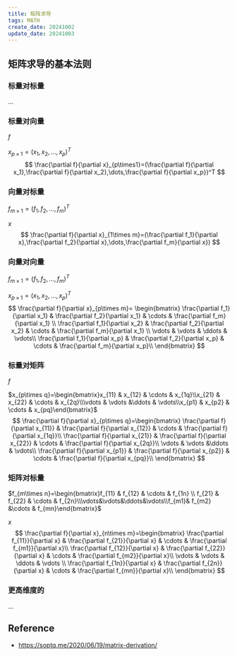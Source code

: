 ```yaml
---
title: 矩阵求导
tags: MATH
create_date: 20241002
update_date: 20241003
---
```


## 矩阵求导的基本法则

### 标量对标量

...

### 标量对向量

$f$

$x_{p\times1}=(x_1,x_2,\dots,x_p)^T$
$$
\frac{\partial f}{\partial x}_{p\times1}=(\frac{\partial f}{\partial x_1},\frac{\partial f}{\partial x_2},\dots,\frac{\partial f}{\partial x_p})^T
$$

### 向量对标量

$f_{m\times1}=(f_1,f_2,\dots,f_m)^T$

$x$
$$
\frac{\partial f}{\partial x}_{1\times m}=(\frac{\partial f_1}{\partial x},\frac{\partial f_2}{\partial x},\dots,\frac{\partial f_m}{\partial x})
$$

### 向量对向量

$f_{m\times1}=(f_1,f_2,\dots,f_m)^T$

$x_{p\times1}=(x_1,x_2,\dots,x_p)^T$
$$
\frac{\partial f}{\partial x}_{p\times m}=
\begin{bmatrix}
\frac{\partial f_1}{\partial x_1} & \frac{\partial f_2}{\partial x_1} & \cdots & \frac{\partial f_m}{\partial x_1} \\
\frac{\partial f_1}{\partial x_2} & \frac{\partial f_2}{\partial x_2} & \cdots & \frac{\partial f_m}{\partial x_1} \\
\vdots & \vdots & \ddots & \vdots\\
\frac{\partial f_1}{\partial x_p} & \frac{\partial f_2}{\partial x_p} & \cdots & \frac{\partial f_m}{\partial x_p}\\
\end{bmatrix}
$$

### 标量对矩阵

$f$

$x_{p\times q}=\begin{bmatrix}x_{11} & x_{12} & \cdots & x_{1q}\\x_{21} & x_{22} & \cdots & x_{2q}\\\vdots & \vdots &\ddots & \vdots\\x_{p1} & x_{p2} & \cdots & x_{pq}\end{bmatrix}$
$$
\frac{\partial f}{\partial x}_{p\times q}=\begin{bmatrix}
\frac{\partial f}{\partial x_{11}} & \frac{\partial f}{\partial x_{12}} & \cdots & \frac{\partial f}{\partial x_{1q}}\\
\frac{\partial f}{\partial x_{21}} & \frac{\partial f}{\partial x_{22}} & \cdots & \frac{\partial f}{\partial x_{2q}}\\
\vdots & \vdots &\ddots & \vdots\\
\frac{\partial f}{\partial x_{p1}} & \frac{\partial f}{\partial x_{p2}} & \cdots & \frac{\partial f}{\partial x_{pq}}\\
\end{bmatrix}
$$

### 矩阵对标量

$f_{m\times n}=\begin{bmatrix}f_{11} & f_{12} & \cdots & f_{1n} \\ f_{21} & f_{22} & \cdots & f_{2n}\\\vdots&\vdots&\ddots&\vdots\\f_{m1}& f_{m2} &\cdots & f_{mn}\end{bmatrix}$

$x$
$$
\frac{\partial f}{\partial x}_{n\times m}=\begin{bmatrix}
\frac{\partial f_{11}}{\partial x} & \frac{\partial f_{21}}{\partial x} & \cdots & \frac{\partial f_{m1}}{\partial x}\\
\frac{\partial f_{12}}{\partial x} & \frac{\partial f_{22}}{\partial x} & \cdots & \frac{\partial f_{m2}}{\partial x}\\
\vdots & \vdots & \ddots & \vdots \\
\frac{\partial f_{1n}}{\partial x} & \frac{\partial f_{2n}}{\partial x} & \cdots & \frac{\partial f_{mn}}{\partial x}\\
\end{bmatrix}
$$

### 更高维度的

...

## Reference

- https://soptq.me/2020/06/19/matrix-derivation/
